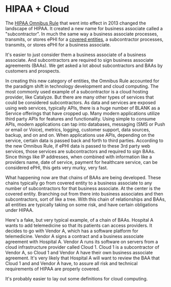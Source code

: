 # HIPAA + Cloud

The [HIPAA Omnibus Rule](hipaa_sections/hitech.md) that went into effect in 2013 changed the landscape of HIPAA. It created a new name for business associate called a "subcontractor". In much the same way a business associate processes, transmits, or stores ePHI for a [covered entities](http://catalyze.io/blog/compliance/hipaa-101-a-primer/), a subcontractor processes, transmits, or stores ePHI for a business associate.

It's easier to just consider them a business associate of a business associate. And subcontractors are required to sign business associate agreements (BAAs). We get asked a lot about subcontractors and BAAs by customers and prospects.

In creating this new category of entities, the Omnibus Rule accounted for the paradigm shift in technology development and cloud computing. The most commonly used example of a subcontractor is a cloud hosting provider, like Catalyze. But there are many other types of services that could be considered subcontractors. As data and services are exposed using web services, typically APIs, there is a huge number of BLANK as a Service offerings that have cropped up. Many modern applications utilize third party APIs for features and functionality. Using simple to consume APIs, modern applications can tap into databases, messaging (SMS or Push or email or Voice), metrics, logging, customer support, data sources, backup, and on and on. When applications use APIs, depending on the service, certain data is passed back and forth to third parties. According to the new Omnibus Rule, if ePHI data is passed to these 3rd party web services, those services are subcontractors and required to sign BAAs. Since things like IP addresses, when combined with information like a providers name, date of service, payment for healthcare service, can be considered ePHI, this gets very murky, very fast.

What happening now are that chains of BAAs are being developed. These chains typically go from covered entity to a business associate to any number of subcontractors for that business associate. At the center is the covered entity. Branching out from there into business associates and then subcontractors, sort of like a tree. With this chain of relationships and BAAs, all entities are typically taking on some risk, and have certain obligations under HIPAA.

Here's a fake, but very typical example, of a chain of BAAs. Hospital A wants to add telemedicine so that its patients can access providers. It decides to go with Vendor A, which has a software platform for telemedicine. Vendor A signs a contract and a business associate agreement with Hospital A. Vendor A runs its software on servers from a cloud infrastructure provider called Cloud 1. Cloud 1 is a subcontractor of Vendor A, so Cloud 1 and Vendor A have their own business associate agreement. It's very likely that Hospital A will want to review the BAA that Cloud 1 and and Vendor A have, to assure all risk and technical requirements of HIPAA are properly covered.

It's probably easier to lay out some definitions for cloud computing.
